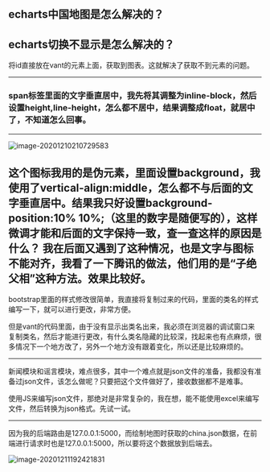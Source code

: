 ## echarts中国地图是怎么解决的？

## echarts切换不显示是怎么解决的？

将id直接放在vant的元素上面，获取到图表。这就解决了获取不到元素的问题。

------

### span标签里面的文字垂直居中，我先将其调整为inline-block，然后设置height,line-height，怎么都不居中，结果调整成float，就居中了，不知道怎么回事。

------

![image-20201210210729583](https://i.loli.net/2020/12/11/J4XjDOETxra3soK.png)

这个图标我用的是伪元素，里面设置background，我使用了vertical-align:middle，怎么都不与后面的文字垂直居中。结果我只好设置background-position:10% 10%;（这里的数字是随便写的），这样微调才能和后面的文字保持一致，查一查这样的原因是什么？
我在后面又遇到了这种情况，也是文字与图标不能对齐，我看了一下腾讯的做法，他们用的是“子绝父相”这种方法。效果比较好。
------

bootstrap里面的样式修改很简单，我直接将复制过来的代码，里面的类名的样式编写一下，就可以进行更改，非常方便。

但是vant的代码里面，由于没有显示出类名出来，我必须在浏览器的调试窗口来复制类名，然后才能进行更改，有什么类名隐藏的比较深，找起来也有点麻烦，很多情况下一个地方改了，另外一个地方没有跟着变化，所以还是比较麻烦的。

------

新闻模块和谣言模块，难点很多，其中一个难点就是json文件的准备，我都没有准备过json文件，该怎么做呢？只要把这个文件做好了，接收数据都不是难事。

使用JS来编写json文件，那绝对是非常复杂的，我在想，能不能使用excel来编写文件，然后转换为json格式。先试一试。

------

因为我的后端路由是127.0.0.1:5000，而绘制地图时获取的china.json数据，在前端进行请求时也是127.0.0.1:5000，所以要将这个数据放到后端去。

![image-20201211192421831](https://i.loli.net/2020/12/11/hEmOAJdPBQ84V9W.png)